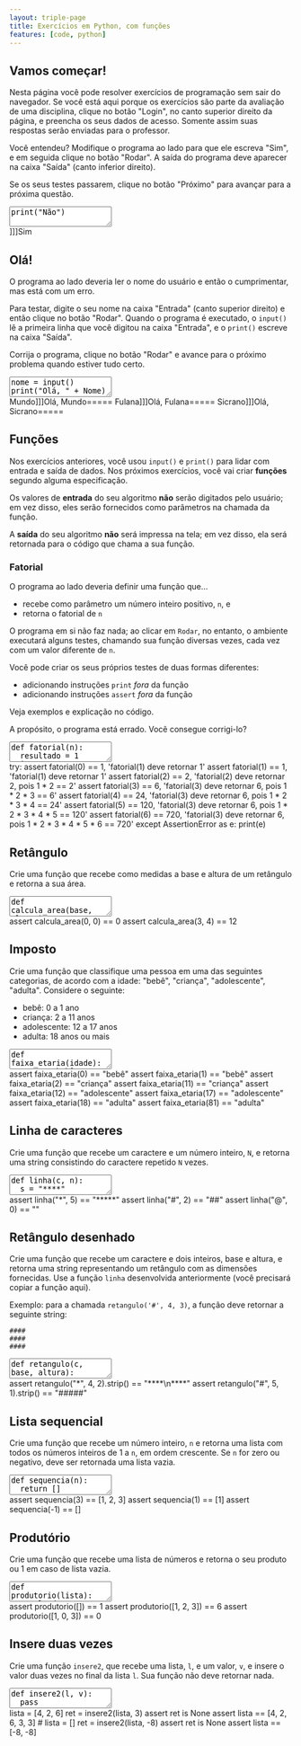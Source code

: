 ```yaml
---
layout: triple-page
title: Exercícios em Python, com funções
features: [code, python]
---
```


## Vamos começar!

Nesta página você pode resolver exercícios de programação sem sair do navegador. Se você está aqui porque os exercícios são parte da avaliação de uma disciplina, clique no botão "Login", no canto superior direito da página, e preencha os seus dados de acesso. Somente assim suas respostas serão enviadas para o professor.

Você entendeu? Modifique o programa ao lado para que ele escreva "Sim", e em seguida clique no botão "Rodar". A saída do programa deve aparecer na caixa "Saída" (canto inferior direito).

Se os seus testes passarem, clique no botão "Próximo" para avançar para a próxima questão.

<textarea class="code lang-python">
print("Não")
</textarea>

<div class="testcases">
]]]Sim
</div>

## Olá!

O programa ao lado deveria ler o nome do usuário e então o cumprimentar, mas está com um erro.

Para testar, digite o seu nome na caixa "Entrada" (canto superior direito) e então clique no botão "Rodar". Quando o programa é executado, o `input()` lê a primeira linha que você digitou na caixa "Entrada", e o `print()` escreve na caixa "Saída".

Corrija o programa, clique no botão "Rodar" e avance para o próximo problema quando estiver tudo certo.

<textarea class="code lang-python">
nome = input()
print("Olá, " + Nome)
</textarea>

<div class="testcases">
Mundo]]]Olá, Mundo=====
Fulana]]]Olá, Fulana=====
Sicrano]]]Olá, Sicrano=====
</div>

## Funções

Nos exercícios anteriores, você usou `input()` e `print()` para lidar com entrada e saída de dados. Nos próximos exercícios, você vai criar **funções** segundo alguma especificação.

Os valores de **entrada** do seu algoritmo **não** serão digitados pelo usuário; em vez disso, eles serão fornecidos como parâmetros na chamada da função.

A **saída** do seu algoritmo **não** será impressa na tela; em vez disso, ela será retornada para o código que chama a sua função.

### Fatorial

O programa ao lado deveria definir uma função que...

- recebe como parâmetro um número inteiro positivo, `n`, e
- retorna o fatorial de `n`

O programa em si não faz nada; ao clicar em `Rodar`, no entanto, o ambiente executará alguns testes, chamando sua função diversas vezes, cada vez com um valor diferente de `n`.

Você pode criar os seus próprios testes de duas formas diferentes:

- adicionando instruções `print` *fora* da função
- adicionando instruções `assert` *fora* da função

Veja exemplos e explicação no código.

A propósito, o programa está errado. Você consegue corrigi-lo?

<textarea class="code lang-python">
def fatorial(n):
  resultado = 1
  i = 1
  while i < n:
    resultado *= i
    i += 1
  return resultado

# Se quiser testar sua função, descomente as linhas abaixo
print(fatorial(0))
print(fatorial(1))
print(fatorial(2))

# Melhor ainda é usar a instrução "assert CONDICAO",
# que resulta em erro quando a CONDICAO é falsa.
# Experimente adicionar outros asserts
assert fatorial(0) == 1
assert fatorial(1) == 1

</textarea>

<div class="testcode">
try:
  assert fatorial(0) == 1, 'fatorial(1) deve retornar 1'
  assert fatorial(1) == 1, 'fatorial(1) deve retornar 1'
  assert fatorial(2) == 2, 'fatorial(2) deve retornar 2, pois 1 * 2 == 2'
  assert fatorial(3) == 6, 'fatorial(3) deve retornar 6, pois 1 * 2 * 3 == 6'
  assert fatorial(4) == 24, 'fatorial(3) deve retornar 6, pois 1 * 2 * 3 * 4 == 24'
  assert fatorial(5) == 120, 'fatorial(3) deve retornar 6, pois 1 * 2 * 3 * 4 * 5 == 120'
  assert fatorial(6) == 720, 'fatorial(3) deve retornar 6, pois 1 * 2 * 3 * 4 * 5 * 6 == 720'
except AssertionError as e:
  print(e)
</div>

## Retângulo

Crie uma função que recebe como medidas a base e altura de um retângulo e retorna a sua área.

<textarea class="code lang-python">
def calcula_area(base, altura):
  return 0
</textarea>
<div class="testcode">
assert calcula_area(0, 0) == 0
assert calcula_area(3, 4) == 12
</div>

## Imposto

Crie uma função que classifique uma pessoa em uma das seguintes categorias, de acordo com a idade: "bebê", "criança", "adolescente", "adulta". Considere o seguinte:

- bebê: 0 a 1 ano
- criança: 2 a 11 anos
- adolescente: 12 a 17 anos
- adulta: 18 anos ou mais

<textarea class="code lang-python">
def faixa_etaria(idade):
  return "bebê"
</textarea>
<div class="testcode">
assert faixa_etaria(0) == "bebê"
assert faixa_etaria(1) == "bebê"
assert faixa_etaria(2) == "criança"
assert faixa_etaria(11) == "criança"
assert faixa_etaria(12) == "adolescente"
assert faixa_etaria(17) == "adolescente"
assert faixa_etaria(18) == "adulta"
assert faixa_etaria(81) == "adulta"
</div>

## Linha de caracteres

Crie uma função que recebe um caractere e um número inteiro, `N`, e retorna uma string consistindo do caractere repetido `N` vezes.

<textarea class="code lang-python">
def linha(c, n):
  s = "****"
  return s
</textarea>
<div class="testcode">
assert linha("*", 5) == "*****"
assert linha("#", 2) == "##"
assert linha("@", 0) == ""
</div>

## Retângulo desenhado

Crie uma função que recebe um caractere e dois inteiros, base e altura, e retorna uma string representando um retângulo com as dimensões fornecidas. Use a função `linha` desenvolvida anteriormente (você precisará copiar a função aqui).

Exemplo: para a chamada `retangulo('#', 4, 3)`, a função deve retornar a seguinte string:

```
####
####
####
```

<textarea class="code lang-python">
def retangulo(c, base, altura):
  s = "****"
  s += "****"
  return s
</textarea>
<div class="testcode">
assert retangulo("*", 4, 2).strip() == "****\n****"
assert retangulo("#", 5, 1).strip() == "#####"
</div>

## Lista sequencial

Crie uma função que recebe um número inteiro, `n` e retorna uma lista com todos os números inteiros de 1 a `n`, em ordem crescente. Se `n` for zero ou negativo, deve ser retornada uma lista vazia.

<textarea class="code lang-python">
def sequencia(n):
  return []
</textarea>
<div class="testcode">
assert sequencia(3) == [1, 2, 3]
assert sequencia(1) == [1]
assert sequencia(-1) == []
</div>

## Produtório

Crie uma função que recebe uma lista de números e retorna o seu produto ou 1 em caso de lista vazia.

<textarea class="code lang-python">
def produtorio(lista):
  resultado = 1
  return resultado
</textarea>
<div class="testcode">
assert produtorio([]) == 1
assert produtorio([1, 2, 3]) == 6
assert produtorio([1, 0, 3]) == 0
</div>

## Insere duas vezes

Crie uma função `insere2`, que recebe uma lista, `l`, e um valor, `v`, e insere o valor duas vezes no final da lista `l`. Sua função não deve retornar nada.

<textarea class="code lang-python">
def insere2(l, v):
  pass
</textarea>

<div class="testcode">
lista = [4, 2, 6]
ret = insere2(lista, 3)
assert ret is None
assert lista == [4, 2, 6, 3, 3]
#
lista = []
ret = insere2(lista, -8)
assert ret is None
assert lista == [-8, -8]
</div>

## 